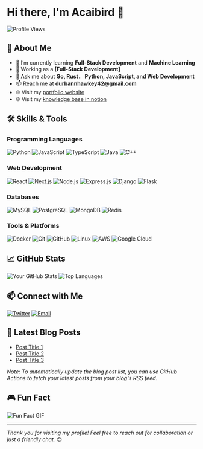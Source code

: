 # Hi there, I'm Acaibird 👋

![Profile Views](https://komarev.com/ghpvc/?username=your-username&style=flat-square&color=blue)

## 🚀 About Me

- 🌱 I’m currently learning **Full-Stack Development** and **Machine Learning**
- 💼 Working as a **[Full-Stack Development]**
- 💬 Ask me about **Go, Rust， Python, JavaScript, and Web Development**
- 📫 Reach me at **[durbannhawkey42@gmail.com](mailto:durbannhawkey42@gmail.com)**
- 🌐 Visit my [portfolio website](https://a-caibird.github.io) 
- 🌐 Visit my [knowledge base in notion](https://a-caibird.notion.site/Computer-Science-and-Technology-af7121ae42d048ba8d9e142d954d7529) 

## 🛠️ Skills & Tools

### Programming Languages

![Python](https://img.shields.io/badge/Python-3776AB?style=for-the-badge&logo=python&logoColor=white)
![JavaScript](https://img.shields.io/badge/JavaScript-F7DF1E?style=for-the-badge&logo=javascript&logoColor=black)
![TypeScript](https://img.shields.io/badge/TypeScript-007ACC?style=for-the-badge&logo=typescript&logoColor=white)
![Java](https://img.shields.io/badge/Java-007396?style=for-the-badge&logo=java&logoColor=white)
![C++](https://img.shields.io/badge/C++-00599C?style=for-the-badge&logo=c%2B%2B&logoColor=white)

### Web Development

![React](https://img.shields.io/badge/React-20232A?style=for-the-badge&logo=react&logoColor=61DAFB)
![Next.js](https://img.shields.io/badge/Next.js-000000?style=for-the-badge&logo=nextdotjs&logoColor=white)
![Node.js](https://img.shields.io/badge/Node.js-339933?style=for-the-badge&logo=nodedotjs&logoColor=white)
![Express.js](https://img.shields.io/badge/Express.js-000000?style=for-the-badge&logo=express&logoColor=white)
![Django](https://img.shields.io/badge/Django-092E20?style=for-the-badge&logo=django&logoColor=white)
![Flask](https://img.shields.io/badge/Flask-000000?style=for-the-badge&logo=flask&logoColor=white)

### Databases

![MySQL](https://img.shields.io/badge/MySQL-4479A1?style=for-the-badge&logo=mysql&logoColor=white)
![PostgreSQL](https://img.shields.io/badge/PostgreSQL-336791?style=for-the-badge&logo=postgresql&logoColor=white)
![MongoDB](https://img.shields.io/badge/MongoDB-47A248?style=for-the-badge&logo=mongodb&logoColor=white)
![Redis](https://img.shields.io/badge/Redis-DC382D?style=for-the-badge&logo=redis&logoColor=white)

### Tools & Platforms

![Docker](https://img.shields.io/badge/Docker-2496ED?style=for-the-badge&logo=docker&logoColor=white)
![Git](https://img.shields.io/badge/Git-F05032?style=for-the-badge&logo=git&logoColor=white)
![GitHub](https://img.shields.io/badge/GitHub-181717?style=for-the-badge&logo=github&logoColor=white)
![Linux](https://img.shields.io/badge/Linux-FCC624?style=for-the-badge&logo=linux&logoColor=black)
![AWS](https://img.shields.io/badge/Amazon%20AWS-232F3E?style=for-the-badge&logo=amazonaws&logoColor=white)
![Google Cloud](https://img.shields.io/badge/Google%20Cloud-4285F4?style=for-the-badge&logo=googlecloud&logoColor=white)

## 📈 GitHub Stats

![Your GitHub Stats](https://github-readme-stats.vercel.app/api?username=a-caibird&show_icons=true&theme=radical)
![Top Languages](https://github-readme-stats.vercel.app/api/top-langs/?username=a-caibird&layout=compact&theme=radical)

## 📫 Connect with Me

[![Twitter](https://img.shields.io/badge/Twitter-1DA1F2?style=for-the-badge&logo=twitter&logoColor=white)](https://twitter.com/lian_5201314)
[![Email](https://img.shields.io/badge/Email-D14836?style=for-the-badge&logo=gmail&logoColor=white)](mailto:durbannhawkey42@gmail.com)

## 📝 Latest Blog Posts

<!-- BLOG-POST-LIST:START -->

- [Post Title 1](https://your-blog.com/post1)
- [Post Title 2](https://your-blog.com/post2)
- [Post Title 3](https://your-blog.com/post3)
  <!-- BLOG-POST-LIST:END -->

*Note: To automatically update the blog post list, you can use GitHub Actions to fetch your latest posts from your blog's RSS feed.*

## 🎮 Fun Fact

![Fun Fact GIF](https://giphy.com/gifs/firstwefeast-first-we-feast-hot-ones-donald-duck-PW2YmRu5TvbJ7ZJpQg)

---

*Thank you for visiting my profile! Feel free to reach out for collaboration or just a friendly chat.* 😊
